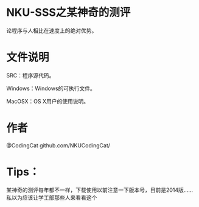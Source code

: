 NKU-SSS之某神奇的测评
=======

论程序与人相比在速度上的绝对优势。

文件说明
=======
SRC：程序源代码。

Windows：Windows的可执行文件。

MacOSX：OS X用户的使用说明。

作者
=======
@CodingCat   github.com/NKUCodingCat/

Tips：
=======
某神奇的测评每年都不一样，下载使用以前注意一下版本号，目前是2014版……
私以为应该让学工部那些人来看看这个

